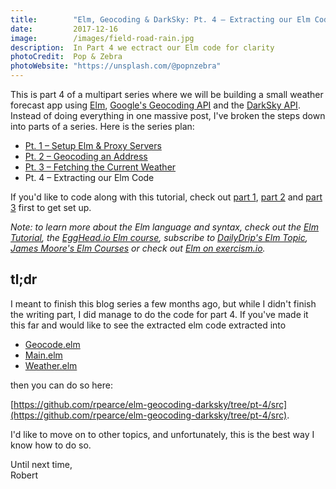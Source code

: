 ```yaml
---
title:        "Elm, Geocoding & DarkSky: Pt. 4 – Extracting our Elm Code"
date:         2017-12-16
image:        /images/field-road-rain.jpg
description:  In Part 4 we ectract our Elm code for clarity
photoCredit:  Pop & Zebra
photoWebsite: "https://unsplash.com/@popnzebra"
---
```


This is part 4 of a multipart series where we will be building a small weather forecast app using [Elm](http://elm-lang.org/), [Google's Geocoding API](https://developers.google.com/maps/documentation/geocoding/start) and the [DarkSky API](https://darksky.net/dev/). Instead of doing everything in one massive post, I've broken the steps down into parts of a series. Here is the series plan:

* [Pt. 1 – Setup Elm & Proxy Servers](/blog/elm-geocoding-and-darksky-pt-1-setup-elm-and-proxy-servers.html)
* [Pt. 2 – Geocoding an Address](/blog/elm-geocoding-and-darksky-pt-2-geocoding-an-address.html)
* [Pt. 3 – Fetching the Current Weather](/blog/elm-geocoding-and-darksky-pt-3-fetching-the-current-weather.html)
* Pt. 4 – Extracting our Elm Code

If you'd like to code along with this tutorial, check out [part 1](/blog/elm-geocoding-and-darksky-pt-1-setup-elm-and-proxy-servers.html), [part 2](/blog/elm-geocoding-and-darksky-pt-2-fetching-the-current-weather.html) and [part 3](/blog/elm-geocoding-and-darksky-pt-3-fetching-the-current-weather.html) first to get set up.

_Note: to learn more about the Elm language and syntax, check out the [Elm Tutorial](https://www.elm-tutorial.org/en/), the [EggHead.io Elm course](https://egghead.io/courses/start-using-elm-to-build-web-applications), subscribe to [DailyDrip's Elm Topic](https://www.dailydrip.com/topics/elm), [James Moore's Elm Courses](http://courses.knowthen.com) or check out [Elm on exercism.io](http://exercism.io/languages/elm/about)._

## tl;dr
I meant to finish this blog series a few months ago, but while I didn't finish the writing part, I did manage to do the code for part 4.
If you've made it this far and would like to see the extracted elm code extracted into

* [Geocode.elm](https://github.com/rpearce/elm-geocoding-darksky/blob/pt-4/src/Geocode.elm)
* [Main.elm](https://github.com/rpearce/elm-geocoding-darksky/blob/pt-4/src/Main.elm)
* [Weather.elm](https://github.com/rpearce/elm-geocoding-darksky/blob/pt-4/src/Weather.elm)

then you can do so here:

[https://github.com/rpearce/elm-geocoding-darksky/tree/pt-4/src](https://github.com/rpearce/elm-geocoding-darksky/tree/pt-4/src).

I'd like to move on to other topics, and unfortunately, this is the best way I know how to do so.

Until next time,
<br>
Robert
